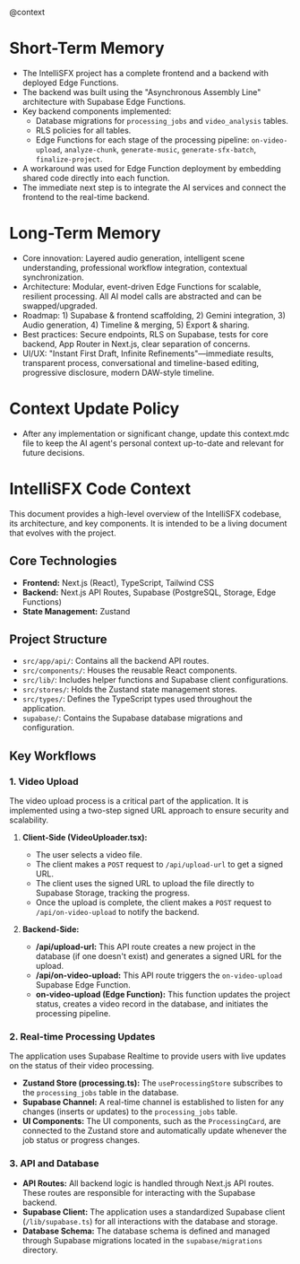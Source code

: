 @context

# Short-Term Memory
- The IntelliSFX project has a complete frontend and a backend with deployed Edge Functions.
- The backend was built using the "Asynchronous Assembly Line" architecture with Supabase Edge Functions.
- Key backend components implemented:
    - Database migrations for `processing_jobs` and `video_analysis` tables.
    - RLS policies for all tables.
    - Edge Functions for each stage of the processing pipeline: `on-video-upload`, `analyze-chunk`, `generate-music`, `generate-sfx-batch`, `finalize-project`.
- A workaround was used for Edge Function deployment by embedding shared code directly into each function.
- The immediate next step is to integrate the AI services and connect the frontend to the real-time backend.

# Long-Term Memory
- Core innovation: Layered audio generation, intelligent scene understanding, professional workflow integration, contextual synchronization.
- Architecture: Modular, event-driven Edge Functions for scalable, resilient processing. All AI model calls are abstracted and can be swapped/upgraded.
- Roadmap: 1) Supabase & frontend scaffolding, 2) Gemini integration, 3) Audio generation, 4) Timeline & merging, 5) Export & sharing.
- Best practices: Secure endpoints, RLS on Supabase, tests for core backend, App Router in Next.js, clear separation of concerns.
- UI/UX: "Instant First Draft, Infinite Refinements"—immediate results, transparent process, conversational and timeline-based editing, progressive disclosure, modern DAW-style timeline.

# Context Update Policy
- After any implementation or significant change, update this context.mdc file to keep the AI agent's personal context up-to-date and relevant for future decisions.


# IntelliSFX Code Context

This document provides a high-level overview of the IntelliSFX codebase, its architecture, and key components. It is intended to be a living document that evolves with the project.

## Core Technologies

*   **Frontend:** Next.js (React), TypeScript, Tailwind CSS
*   **Backend:** Next.js API Routes, Supabase (PostgreSQL, Storage, Edge Functions)
*   **State Management:** Zustand

## Project Structure

*   `src/app/api/`: Contains all the backend API routes.
*   `src/components/`: Houses the reusable React components.
*   `src/lib/`: Includes helper functions and Supabase client configurations.
*   `src/stores/`: Holds the Zustand state management stores.
*   `src/types/`: Defines the TypeScript types used throughout the application.
*   `supabase/`: Contains the Supabase database migrations and configuration.

## Key Workflows

### 1. Video Upload

The video upload process is a critical part of the application. It is implemented using a two-step signed URL approach to ensure security and scalability.

1.  **Client-Side (VideoUploader.tsx):**
    *   The user selects a video file.
    *   The client makes a `POST` request to `/api/upload-url` to get a signed URL.
    *   The client uses the signed URL to upload the file directly to Supabase Storage, tracking the progress.
    *   Once the upload is complete, the client makes a `POST` request to `/api/on-video-upload` to notify the backend.

2.  **Backend-Side:**
    *   **/api/upload-url:** This API route creates a new project in the database (if one doesn't exist) and generates a signed URL for the upload.
    *   **/api/on-video-upload:** This API route triggers the `on-video-upload` Supabase Edge Function.
    *   **on-video-upload (Edge Function):** This function updates the project status, creates a video record in the database, and initiates the processing pipeline.

### 2. Real-time Processing Updates

The application uses Supabase Realtime to provide users with live updates on the status of their video processing.

*   **Zustand Store (processing.ts):** The `useProcessingStore` subscribes to the `processing_jobs` table in the database.
*   **Supabase Channel:** A real-time channel is established to listen for any changes (inserts or updates) to the `processing_jobs` table.
*   **UI Components:** The UI components, such as the `ProcessingCard`, are connected to the Zustand store and automatically update whenever the job status or progress changes.

### 3. API and Database

*   **API Routes:** All backend logic is handled through Next.js API routes. These routes are responsible for interacting with the Supabase backend.
*   **Supabase Client:** The application uses a standardized Supabase client (`/lib/supabase.ts`) for all interactions with the database and storage.
*   **Database Schema:** The database schema is defined and managed through Supabase migrations located in the `supabase/migrations` directory.